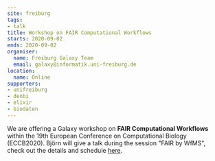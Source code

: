 ```yaml
---
site: freiburg
tags:
- talk
title: Workshop on FAIR Computational Workflows
starts: 2020-09-02
ends: 2020-09-02
organiser:
  name: Freiburg Galaxy Team
  email: galaxy@informatik.uni-freiburg.de
location:
  name: Online
supporters:
- unifreiburg
- denbi
- elixir
- biodaten
---
```


We are offering a Galaxy workshop on **FAIR Computational Workflows** within the 19th European Conference on Computational Biology (ECCB2020). 
Björn will give a talk during the session "FAIR by WfMS", check out the details and schedule [here](https://eccb2020.info/ntbew01-workshop-on-fair-computational-workflows/).

